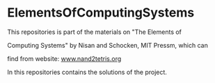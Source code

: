 ElementsOfComputingSystems
==========================

This repositories is part of the materials on "The Elements of 

Computing Systems" by Nisan and Schocken, MIT Pressm, which can

find from website: www.nand2tetris.org

In this repositories contains the solutions of the project.